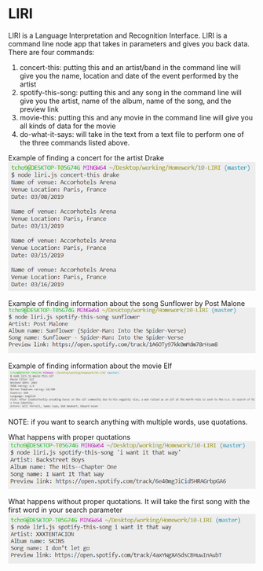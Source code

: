 # LIRI
LIRI is a Language Interpretation and Recognition Interface. LIRI is a command line node app that takes in parameters and gives you back data.
There are four commands:
1. concert-this: 
  putting this and an artist/band in the command line will give you the name, location and date of the event performed by the artist
2. spotify-this-song: 
  putting this and any song in the command line will give you the artist, name of the album, name of the song, and the preview link
3. movie-this: 
  putting this and any movie in the command line will give you all kinds of data for the movie
4. do-what-it-says:
  will take in the text from a text file to perform one of the three commands listed above.
  
Example of finding a concert for the artist Drake
![image of concert-this](https://github.com/tcho9522/LIRI/blob/master/images/concert-this.PNG)

Example of finding information about the song Sunflower by Post Malone 
![image of spotify-this-song](https://github.com/tcho9522/LIRI/blob/master/images/spotify-this.PNG)

Example of finding information about the movie Elf
![image of movie-this](https://github.com/tcho9522/LIRI/blob/master/images/movie-this.PNG)

NOTE: if you want to search anything with multiple words, use quotations.

What happens with proper quotations
![image with quotes](https://github.com/tcho9522/LIRI/blob/master/images/quotes.PNG)

What happens without proper quotations. It will take the first song with the first word in your search parameter
![image without quotes](https://github.com/tcho9522/LIRI/blob/master/images/without-quotes.PNG)
